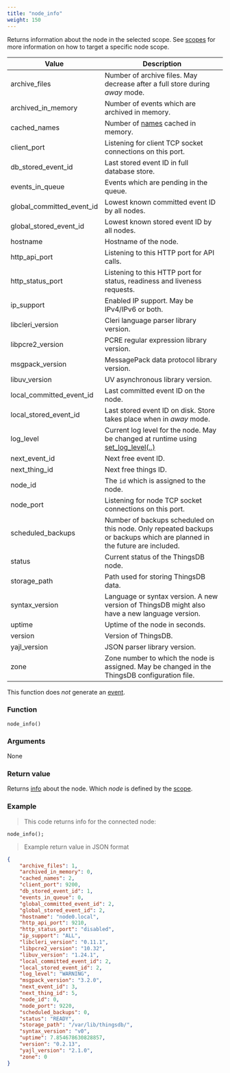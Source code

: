 ```yaml
---
title: "node_info"
weight: 150
---
```


Returns information about the node in the selected scope.
See [scopes](../../overview/scopes) for more information on how to target a specific node scope.

Value | Description
------- | -----------
archive_files | Number of archive files. May decrease after a full store during *away* mode.
archived_in_memory | Number of events which are archived in memory.
cached_names | Number of [names](../../overview/names) cached in memory.
client_port | Listening for client TCP socket connections on this port.
db_stored_event_id | Last stored event ID in full database store.
events_in_queue | Events which are pending in the queue.
global_committed_event_id | Lowest known committed event ID by all nodes.
global_stored_event_id | Lowest known stored event ID by all nodes.
hostname | Hostname of the node.
http_api_port | Listening to this HTTP port for API calls.
http_status_port | Listening to this HTTP port for status, readiness and liveness requests.
ip_support | Enabled IP support. May be IPv4/IPv6 or both.
libcleri_version | Cleri language parser library version.
libpcre2_version | PCRE regular expression library version.
msgpack_version | MessagePack data protocol library version.
libuv_version | UV asynchronous library version.
local_committed_event_id | Last committed event ID on the node.
local_stored_event_id | Last stored event ID on disk. Store takes place when in *away* mode.
log_level | Current log level for the node. May be changed at runtime using [set_log_level(..)](../../node-api/set_log_level)
next_event_id | Next free event ID.
next_thing_id | Next free things ID.
node_id | The `id` which is assigned to the node.
node_port | Listening for node TCP socket connections on this port.
scheduled_backups | Number of backups scheduled on this node. Only repeated backups or backups which are planned in the future are included.
status | Current status of the ThingsDB node.
storage_path | Path used for storing ThingsDB data.
syntax_version | Language or syntax version. A new version of ThingsDB might also have a new language version.
uptime | Uptime of the node in seconds.
version | Version of ThingsDB.
yajl_version | JSON parser library version.
zone | Zone number to which the node is assigned. May be changed in the ThingsDB configuration file.

This function does *not* generate an [event](../../overview/events).

### Function
`node_info()`

### Arguments
None

### Return value
Returns [info](../../data-types/info) about the node. Which *node* is defined by the [scope](../../overview/scopes).

### Example

> This code returns info for the connected node:

```thingsdb,should_pass,@n
node_info();
```

> Example return value in JSON format

```json
{
    "archive_files": 1,
    "archived_in_memory": 0,
    "cached_names": 2,
    "client_port": 9200,
    "db_stored_event_id": 1,
    "events_in_queue": 0,
    "global_committed_event_id": 2,
    "global_stored_event_id": 2,
    "hostname": "node0.local",
    "http_api_port": 9210,
    "http_status_port": "disabled",
    "ip_support": "ALL",
    "libcleri_version": "0.11.1",
    "libpcre2_version": "10.32",
    "libuv_version": "1.24.1",
    "local_committed_event_id": 2,
    "local_stored_event_id": 2,
    "log_level": "WARNING",
    "msgpack_version": "3.2.0",
    "next_event_id": 3,
    "next_thing_id": 5,
    "node_id": 0,
    "node_port": 9220,
    "scheduled_backups": 0,
    "status": "READY",
    "storage_path": "/var/lib/thingsdb/",
    "syntax_version": "v0",
    "uptime": 7.854678630828857,
    "version": "0.2.13",
    "yajl_version": "2.1.0",
    "zone": 0
}
```
